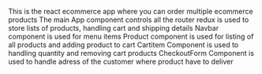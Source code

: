 This is the react ecommerce app where you can order multiple ecommerce products
The main App component controls all the router
redux is used to store lists of products, handling cart and shipping details
Navbar component is used for menu items
Product component is used for listing of all products and adding product to cart
Cartitem Component is used to handling quantity and removing cart products
CheckoutForm Component is used to handle adress of the customer where product have to deliver